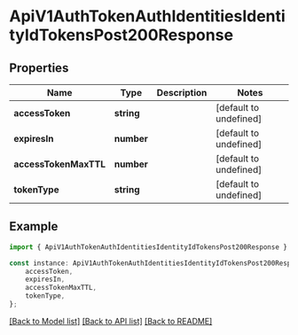 # ApiV1AuthTokenAuthIdentitiesIdentityIdTokensPost200Response


## Properties

Name | Type | Description | Notes
------------ | ------------- | ------------- | -------------
**accessToken** | **string** |  | [default to undefined]
**expiresIn** | **number** |  | [default to undefined]
**accessTokenMaxTTL** | **number** |  | [default to undefined]
**tokenType** | **string** |  | [default to undefined]

## Example

```typescript
import { ApiV1AuthTokenAuthIdentitiesIdentityIdTokensPost200Response } from './api';

const instance: ApiV1AuthTokenAuthIdentitiesIdentityIdTokensPost200Response = {
    accessToken,
    expiresIn,
    accessTokenMaxTTL,
    tokenType,
};
```

[[Back to Model list]](../README.md#documentation-for-models) [[Back to API list]](../README.md#documentation-for-api-endpoints) [[Back to README]](../README.md)
